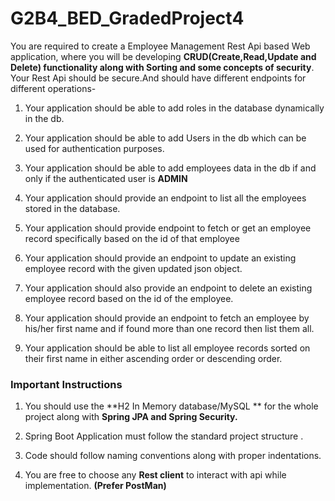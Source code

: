 # G2B4_BED_GradedProject4

You are required to create a Employee Management Rest Api based Web application, where you will be developing **CRUD(Create,Read,Update and Delete) functionality along with Sorting and some concepts of security**.
Your Rest Api should be secure.And should have different endpoints for different operations-

1. Your application should be able to add roles in the database dynamically in the db.

2. Your application should be able to add Users in the db which can be used for authentication purposes.

3. Your application should be able to add employees data in the db if and only if the authenticated user is **ADMIN**

4. Your application should provide an endpoint to list all the employees stored in the database.

5. Your application should provide endpoint to fetch or get an employee record specifically based on the id of that employee

6. Your application should provide an endpoint to update an existing employee record with the given updated json object.

7. Your application should also provide an endpoint to delete an existing employee record based on the id of the employee.

8. Your application should provide an endpoint to fetch an employee by his/her first name and if found more than one record then list them all.

9. Your application should be able to list all employee records sorted on their first name in either ascending order or descending order.


### Important Instructions

1. You should use the **H2 In Memory database/MySQL ** for the whole project along with **Spring JPA and Spring Security.**

2. Spring Boot Application must follow the standard project structure .

3. Code should follow naming conventions along with proper indentations. 

4. You are free to choose any **Rest client** to interact with api while implementation. **(Prefer PostMan)**

